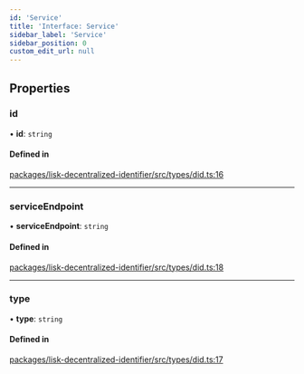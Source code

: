 ```yaml
---
id: 'Service'
title: 'Interface: Service'
sidebar_label: 'Service'
sidebar_position: 0
custom_edit_url: null
---
```


## Properties

### id

• **id**: `string`

#### Defined in

[packages/lisk-decentralized-identifier/src/types/did.ts:16](https://github.com/aldhosutra/lisk-did/blob/dbe4f6c/packages/lisk-decentralized-identifier/src/types/did.ts#L16)

---

### serviceEndpoint

• **serviceEndpoint**: `string`

#### Defined in

[packages/lisk-decentralized-identifier/src/types/did.ts:18](https://github.com/aldhosutra/lisk-did/blob/dbe4f6c/packages/lisk-decentralized-identifier/src/types/did.ts#L18)

---

### type

• **type**: `string`

#### Defined in

[packages/lisk-decentralized-identifier/src/types/did.ts:17](https://github.com/aldhosutra/lisk-did/blob/dbe4f6c/packages/lisk-decentralized-identifier/src/types/did.ts#L17)
